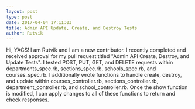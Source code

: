 ```yaml
---
layout: post
type: post
date: 2017-04-04 17:11:03
title: Admin API Update, Create, and Destroy Tests
author: Rutvik
---
```

Hi, YACS! I am Rutvik and I am a new contributor.
I recently completed and received approval for my
pull request titled "Admin API Create, Destroy, and Update Tests".
I tested POST, PUT, GET, and DELETE requests within
departments_spec.rb, sections_spec.rb, schools_spec.rb,
and courses_spec.rb. I additionally wrote functions
to handle create, destroy, and update within courses_controller.rb,
sections_controller.rb, department_controller.rb, and school_controller.rb.
Once the show function is modified, I can apply changes to all of these functions
to return  and check responses.
